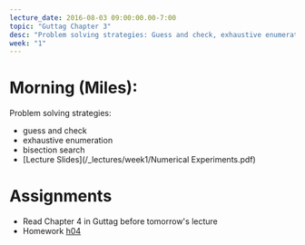 ```yaml
---
lecture_date: 2016-08-03 09:00:00.00-7:00
topic: "Guttag Chapter 3"
desc: "Problem solving strategies: Guess and check, exhaustive enumeration, bisection search"
week: "1"
---
```



# Morning (Miles):

Problem solving strategies:

* guess and check
* exhaustive enumeration
* bisection search
* [Lecture Slides](/_lectures/week1/Numerical Experiments.pdf)


# Assignments

* Read Chapter 4 in Guttag before tomorrow's lecture
* Homework [h04](/hwk/h04)

